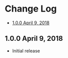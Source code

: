 # Change Log

- [1.0.0 April 9, 2018](#100-april-9-2018)

## 1.0.0 April 9, 2018

- Initial release
